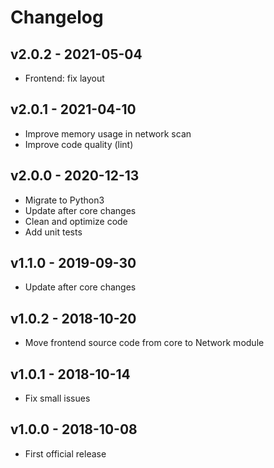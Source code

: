 # Changelog

## v2.0.2 - 2021-05-04

* Frontend: fix layout

## v2.0.1 - 2021-04-10

* Improve memory usage in network scan
* Improve code quality (lint)

## v2.0.0 - 2020-12-13

* Migrate to Python3
* Update after core changes
* Clean and optimize code
* Add unit tests

## v1.1.0 - 2019-09-30

* Update after core changes

## v1.0.2 - 2018-10-20

* Move frontend source code from core to Network module

## v1.0.1 - 2018-10-14

* Fix small issues

## v1.0.0 - 2018-10-08

* First official release


